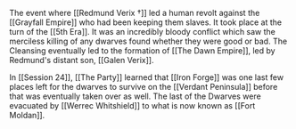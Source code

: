 The event where [[Redmund Verix †]] led a human revolt against the [[Grayfall Empire]] who had been keeping them slaves. It took place at the turn of the [[5th Era]]. It was an incredibly bloody conflict which saw the merciless killing of any dwarves found whether they were good or bad. The Cleansing eventually led to the formation of [[The Dawn Empire]], led by Redmund's distant son, [[Galen Verix]].

In [[Session 24]], [[The Party]] learned that [[Iron Forge]] was one last few places left for the dwarves to survive on the [[Verdant Peninsula]] before that was eventually taken over as well. The last of the Dwarves were evacuated by [[Werrec Whitshield]] to what is now known as [[Fort Moldan]].